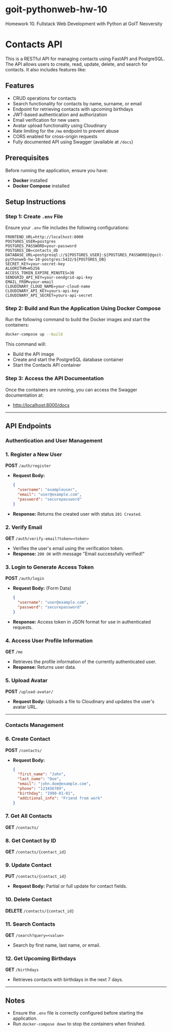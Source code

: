 # goit-pythonweb-hw-10

Homework 10. Fullstack Web Development with Python at GoIT Neoversity

# Contacts API

This is a RESTful API for managing contacts using FastAPI and PostgreSQL. The API allows users to create, read, update, delete, and search for contacts. It also includes features like:

## Features
- CRUD operations for contacts
- Search functionality for contacts by name, surname, or email
- Endpoint for retrieving contacts with upcoming birthdays
- JWT-based authentication and authorization
- Email verification for new users
- Avatar upload functionality using Cloudinary
- Rate limiting for the `/me` endpoint to prevent abuse
- CORS enabled for cross-origin requests
- Fully documented API using Swagger (available at `/docs`)

## Prerequisites
Before running the application, ensure you have:
- **Docker** installed
- **Docker Compose** installed

## Setup Instructions

### Step 1: Create `.env` File
Ensure your `.env` file includes the following configurations:

```env
FRONTEND_URL=http://localhost:8000
POSTGRES_USER=postgres
POSTGRES_PASSWORD=your-password
POSTGRES_DB=contacts_db
DATABASE_URL=postgresql://${POSTGRES_USER}:${POSTGRES_PASSWORD}@goit-pythonweb-hw-10-postgres:5432/${POSTGRES_DB}
SECRET_KEY=your-secret-key
ALGORITHM=HS256
ACCESS_TOKEN_EXPIRE_MINUTES=30
SENDGRID_API_KEY=your-sendgrid-api-key
EMAIL_FROM=your-email
CLOUDINARY_CLOUD_NAME=your-cloud-name
CLOUDINARY_API_KEY=yours-api-key
CLOUDINARY_API_SECRET=yours-api-secret
```

### Step 2: Build and Run the Application Using Docker Compose
Run the following command to build the Docker images and start the containers:

```bash
docker-compose up --build
```

This command will:
- Build the API image
- Create and start the PostgreSQL database container
- Start the Contacts API container

### Step 3: Access the API Documentation
Once the containers are running, you can access the Swagger documentation at:
- [http://localhost:8000/docs](http://localhost:8000/docs)

---

## API Endpoints

### Authentication and User Management

### 1. Register a New User
**POST** `/auth/register`
- **Request Body:**
  ```json
  {
    "username": "exampleuser",
    "email": "user@example.com",
    "password": "securepassword"
  }
  ```
- **Response:** Returns the created user with status `201 Created`.

### 2. Verify Email
**GET** `/auth/verify-email?token=<token>`
- Verifies the user's email using the verification token.
- **Response:** `200 OK` with message "Email successfully verified!"

### 3. Login to Generate Access Token
**POST** `/auth/login`
- **Request Body:** (Form Data)
  ```json
  {
    "username": "user@example.com",
    "password": "securepassword"
  }
  ```
- **Response:** Access token in JSON format for use in authenticated requests.

### 4. Access User Profile Information
**GET** `/me`
- Retrieves the profile information of the currently authenticated user.
- **Response:** Returns user data.

### 5. Upload Avatar
**POST** `/upload-avatar/`
- **Request Body:** Uploads a file to Cloudinary and updates the user's avatar URL.

---

### Contacts Management

### 6. Create Contact
**POST** `/contacts/`
- **Request Body:**
  ```json
  {
    "first_name": "John",
    "last_name": "Doe",
    "email": "john.doe@example.com",
    "phone": "123456789",
    "birthday": "1990-01-01",
    "additional_info": "Friend from work"
  }
  ```

### 7. Get All Contacts
**GET** `/contacts/`

### 8. Get Contact by ID
**GET** `/contacts/{contact_id}`

### 9. Update Contact
**PUT** `/contacts/{contact_id}`
- **Request Body:** Partial or full update for contact fields.

### 10. Delete Contact
**DELETE** `/contacts/{contact_id}`

### 11. Search Contacts
**GET** `/search?query=<value>`
- Search by first name, last name, or email.

### 12. Get Upcoming Birthdays
**GET** `/birthdays`
- Retrieves contacts with birthdays in the next 7 days.

---

## Notes
- Ensure the `.env` file is correctly configured before starting the application.
- Run `docker-compose down` to stop the containers when finished.

